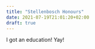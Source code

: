 ```yaml
---
title: "Stellenbosch Honours"
date: 2021-07-19T21:01:20+02:00
draft: true
---
```


I got an education! Yay!